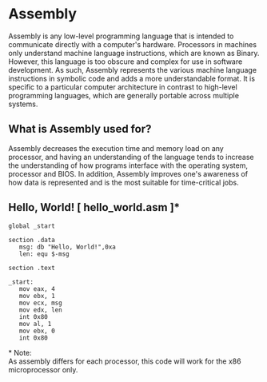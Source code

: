 # Assembly

Assembly is any low-level programming language that is intended to communicate directly with a computer's hardware. Processors in machines only understand machine language instructions, which are known as Binary. However, this language is too obscure and complex for use in software development. As such, Assembly represents the various machine language instructions in symbolic code and adds a more understandable format. It is specific to a particular computer architecture in contrast to high-level programming languages, which are generally portable across multiple systems.

## What is Assembly used for?

Assembly decreases the execution time and memory load on any processor, and having an understanding of the language tends to increase the understanding of how programs interface with the operating system, processor and BIOS. In addition, Assembly improves one's awareness of how data is represented and is the most suitable for time-critical jobs. 

## Hello, World! [ hello_world.asm ]\* 

	global _start

	section .data
	   msg: db "Hello, World!",0xa
	   len: equ $-msg

	section .text

	_start:
	   mov eax, 4
	   mov ebx, 1
	   mov ecx, msg
	   mov edx, len
	   int 0x80
	   mov al, 1
	   mov ebx, 0
	   int 0x80

\* Note:  
As assembly differs for each processor, this code will work for the x86 microprocessor only.
